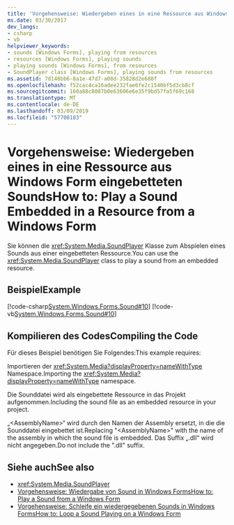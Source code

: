 ```yaml
---
title: 'Vorgehensweise: Wiedergeben eines in eine Ressource aus Windows Form eingebetteten Sounds'
ms.date: 03/30/2017
dev_langs:
- csharp
- vb
helpviewer_keywords:
- sounds [Windows Forms], playing from resources
- resources [Windows Forms], playing sounds
- playing sounds [Windows Forms], from resources
- SoundPlayer class [Windows Forms], playing sounds from resources
ms.assetid: 7d148bb6-8a1e-47d7-a08d-35828d2e688f
ms.openlocfilehash: f52cac4ca16adee232fae6fe2c1540bf5d3cb8cf
ms.sourcegitcommit: 160a88c8087b0e63606e6e35f9bd57fa5f69c168
ms.translationtype: MT
ms.contentlocale: de-DE
ms.lasthandoff: 03/09/2019
ms.locfileid: "57708183"
---
```

# <a name="how-to-play-a-sound-embedded-in-a-resource-from-a-windows-form"></a><span data-ttu-id="ee499-102">Vorgehensweise: Wiedergeben eines in eine Ressource aus Windows Form eingebetteten Sounds</span><span class="sxs-lookup"><span data-stu-id="ee499-102">How to: Play a Sound Embedded in a Resource from a Windows Form</span></span>
<span data-ttu-id="ee499-103">Sie können die <xref:System.Media.SoundPlayer> Klasse zum Abspielen eines Sounds aus einer eingebetteten Ressource.</span><span class="sxs-lookup"><span data-stu-id="ee499-103">You can use the <xref:System.Media.SoundPlayer> class to play a sound from an embedded resource.</span></span>  
  
## <a name="example"></a><span data-ttu-id="ee499-104">Beispiel</span><span class="sxs-lookup"><span data-stu-id="ee499-104">Example</span></span>  
 [!code-csharp[System.Windows.Forms.Sound#10](~/samples/snippets/csharp/VS_Snippets_Winforms/System.Windows.Forms.Sound/CS/soundtestform.cs#10)]
 [!code-vb[System.Windows.Forms.Sound#10](~/samples/snippets/visualbasic/VS_Snippets_Winforms/System.Windows.Forms.Sound/VB/soundtestform.vb#10)]  
  
## <a name="compiling-the-code"></a><span data-ttu-id="ee499-105">Kompilieren des Codes</span><span class="sxs-lookup"><span data-stu-id="ee499-105">Compiling the Code</span></span>  
 <span data-ttu-id="ee499-106">Für dieses Beispiel benötigen Sie Folgendes:</span><span class="sxs-lookup"><span data-stu-id="ee499-106">This example requires:</span></span>  
  
 <span data-ttu-id="ee499-107">Importieren der <xref:System.Media?displayProperty=nameWithType> Namespace.</span><span class="sxs-lookup"><span data-stu-id="ee499-107">Importing the <xref:System.Media?displayProperty=nameWithType> namespace.</span></span>  
  
 <span data-ttu-id="ee499-108">Die Sounddatei wird als eingebettete Ressource in das Projekt aufgenommen.</span><span class="sxs-lookup"><span data-stu-id="ee499-108">Including the sound file as an embedded resource in your project.</span></span>  
  
 <span data-ttu-id="ee499-109">„\<AssemblyName>“ wird durch den Namen der Assembly ersetzt, in die die Sounddatei eingebettet ist.</span><span class="sxs-lookup"><span data-stu-id="ee499-109">Replacing "\<AssemblyName>" with the name of the assembly in which the sound file is embedded.</span></span> <span data-ttu-id="ee499-110">Das Suffix „.dll“ wird nicht angegeben.</span><span class="sxs-lookup"><span data-stu-id="ee499-110">Do not include the ".dll" suffix.</span></span>  
  
## <a name="see-also"></a><span data-ttu-id="ee499-111">Siehe auch</span><span class="sxs-lookup"><span data-stu-id="ee499-111">See also</span></span>
- <xref:System.Media.SoundPlayer>
- [<span data-ttu-id="ee499-112">Vorgehensweise: Wiedergabe von Sound in Windows Forms</span><span class="sxs-lookup"><span data-stu-id="ee499-112">How to: Play a Sound from a Windows Form</span></span>](how-to-play-a-sound-from-a-windows-form.md)
- [<span data-ttu-id="ee499-113">Vorgehensweise: Schleife ein wiedergegebenen Sounds in Windows Forms</span><span class="sxs-lookup"><span data-stu-id="ee499-113">How to: Loop a Sound Playing on a Windows Form</span></span>](how-to-loop-a-sound-playing-on-a-windows-form.md)
